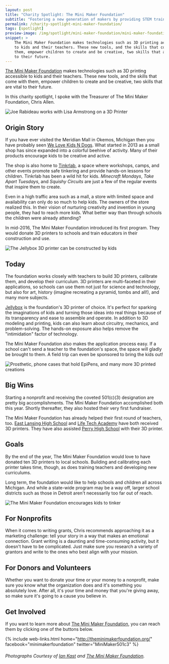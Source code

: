 ```yaml
---
layout: post
title: "Charity Spotlight: The Mini Maker Foundation"
subtitle: "Fostering a new generation of makers by providing STEM training and equipment to schools."
permalink: /charity-spotlight-mini-maker-foundation/
tags: [spotlight]
preview-image: /img/spotlight/mini-maker-foundation/mini-maker-foundation-.jpg
snippet: >
    The Mini Maker Foundation makes technologies such as 3D printing accessible
    to kids and their teachers. These new tools, and the skills that come with
    them, empower children to create and be creative, two skills that are vital
    to their future.
---
```


[The Mini Maker Foundation][1] makes technologies such as 3D printing accessible to kids and their teachers. These new tools, and the skills that come with them, empower children to create and be creative, two skills that are vital to their future.

In this charity spotlight, I spoke with the Treasurer of The Mini Maker Foundation, Chris Allen.

![][9]

## Origin Story

If you have ever visited the Meridian Mall in Okemos, Michigan then you have probably seen [We Love Kids N Dogs][6]. What started in 2013 as a small shop has since expanded into a colorful beehive of activity. Many of their products encourage kids to be creative and active.

The shop is also home to [Tinkrlab][7], a space where workshops, camps, and other events promote safe tinkering and provide hands-on lessons for children. Tinkrlab has been a wild hit for kids. *Minecraft Mondays*, *Take Apart Tuesdays*, and *Squishy Circuits* are just a few of the regular events that inspire them to create.

Even in a high traffic area such as a mall, a store with limited space and availability can only do so much to help kids. The owners of the store realized this. In their vision of nurturing creativity and invention in young people, they had to reach more kids. What better way than through schools the children were already attending?

In mid-2016, The Mini Maker Foundation introduced its first program. They would donate 3D printers to schools and train educators in their construction and use.

![][10]

## Today

The foundation works closely with teachers to build 3D printers, calibrate them, and develop their curriculum. 3D printers are multi-faceted in their applications, so schools can use them not just for science and technology, but also for art, history (imagine recreating a pyramid, tombs and all!), and many more subjects.

[Jellybox][8] is the foundation's 3D printer of choice. It's perfect for sparking the imaginations of kids and turning those ideas into real things because of its transparency and ease to assemble and operate. In addition to 3D modeling and printing, kids can also learn about circuitry, mechanics, and problem-solving. The hands-on exposure also helps remove the "intimidation" factor of technology.

The Mini Maker Foundation also makes the application process easy. If a school can't send a teacher to the foundation's space, the space will gladly be brought to them. A field trip can even be sponsored to bring the kids out!

![][11]

## Big Wins

Starting a nonprofit and receiving the coveted 501(c)(3) designation are pretty big accomplishments. The Mini Maker Foundation accomplished both this year. Shortly thereafter, they also hosted their very first fundraiser.

The Mini Maker Foundation has already helped their first round of teachers, too. [East Lansing High School][3] and [Life Tech Academy][4] have both received 3D printers. They have also assisted [Perry High School][5] with their 3D printer.

## Goals

By the end of the year, The Mini Maker Foundation would love to have donated ten 3D printers to local schools. Building and calibrating each printer takes time, though, as does training teachers and developing new curriculums.

Long term, the foundation would like to help schools and children all across Michigan. And while a state-wide program may be a way off, larger school districts such as those in Detroit aren't necessarily too far out of reach.

![][12]

## For Nonprofits

When it comes to writing grants, Chris recommends approaching it as a marketing challenge: tell your story in a way that makes an emotional connection. Grant writing is a daunting and time-consuming activity, but it doesn't have to be complicated. Just make sure you research a variety of grantors and write to the ones who best align with your mission.

## For Donors and Volunteers

Whether you want to donate your time or your money to a nonprofit, make sure you know what the organization does and it's something you absolutely love. After all, it's your time and money that you're giving away, so make sure it's going to a cause you believe in.

## Get Involved

If you want to learn more about [The Mini Maker Foundation][1], you can reach them by clicking one of the buttons below.

{% include web-links.html home="http://theminimakerfoundation.org/" facebook="minimakerfoundation" twitter="MiniMaker501c3" %}

###### Photographs Courtesy of [Ian Kast][2] and [The Mini Maker Foundation][1].



[1]: http://theminimakerfoundation.org/ "The Mini Maker Foundation Homepage"
[2]: https://twitter.com/MrIanKast "Ian Kast on Twitter"
[3]: http://elps.k12.mi.us/our-schools/east-lansing-high-school/ "East Lansing High School Homepage"
[4]: http://lifetechacademy.org/ "Life Tech Academy Homepage"
[5]: http://perry.k12.mi.us/high_school "Perry High School Homepage"
[6]: http://www.welovekidsndogs.com/ "We Love Kids N Dogs Homepage"
[7]: http://tinkrlab.com/ "Tinkrlab Homepage"
[8]: http://www.imade3d.com/jellybox/ "Jellybox 3D Printer by IMADE3D"
[9]: /img/spotlight/mini-maker-foundation/mini-maker-foundation-training.jpg "Joe Rabideau works with Lisa Armstrong on a 3D Printer"
[10]: /img/spotlight/mini-maker-foundation/mini-maker-foundation-kid-construction.jpg "The Jellybox 3D printer can be constructed by kids"
[11]: /img/spotlight/mini-maker-foundation/mini-maker-foundation-creations.jpg "Prosthetic, phone cases that hold EpiPens, and many more 3D printed creations"
[12]: /img/spotlight/mini-maker-foundation/mini-maker-foundation-tinker.jpg "The Mini Maker Foundation encourages kids to tinker"

